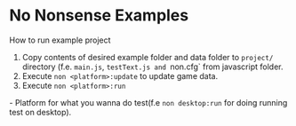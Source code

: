 No Nonsense Examples
====================

How to run example project

1. Copy contents of desired example folder and data folder to `project/` directory (f.e. `main.js`, `testText.js and `non.cfg` from javascript folder.
2. Execute `non <platform>:update` to update game data.
3. Execute `non <platform>:run`

**<platform>** - Platform for what you wanna do test(f.e `non desktop:run` for doing running test on desktop).
